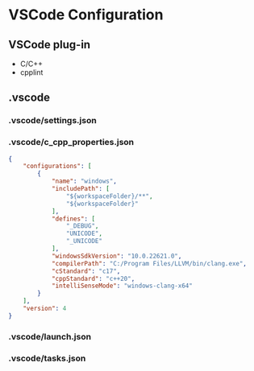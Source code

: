 # VSCode Configuration

## VSCode plug-in
- C/C++
- cpplint

## .vscode

### .vscode/settings.json

### .vscode/c_cpp_properties.json
```json
{
    "configurations": [
        {
            "name": "windows",
            "includePath": [
                "${workspaceFolder}/**",
                "${workspaceFolder}"
            ],
            "defines": [
                "_DEBUG",
                "UNICODE",
                "_UNICODE"
            ],
            "windowsSdkVersion": "10.0.22621.0",
            "compilerPath": "C:/Program Files/LLVM/bin/clang.exe",
            "cStandard": "c17",
            "cppStandard": "c++20",
            "intelliSenseMode": "windows-clang-x64"
        }
    ],
    "version": 4
}
```


### .vscode/launch.json

### .vscode/tasks.json
